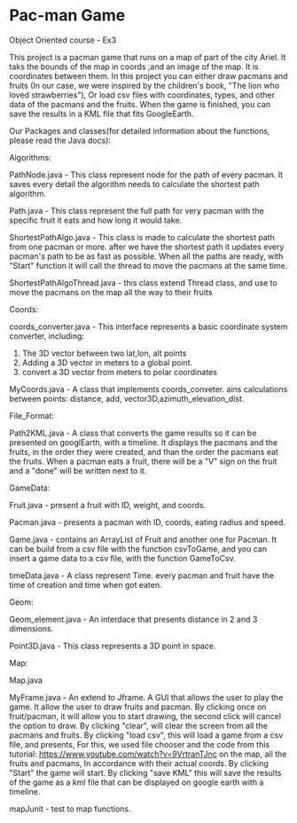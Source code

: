 # Pac-man Game
Object Oriented course  - Ex3

This project is a pacman game that runs on a map of part of the city Ariel.
It taks the bounds of the map in coords ,and an image of the map.
It is coordinates between them.
In this project you can either draw pacmans and fruits 
(In our case, we were inspired by the children's book, "The lion who loved strawberries"),
Or load csv files with coordinates, types, and other data of the pacmans and the fruits.
When the game is finished, you can save the results in a KML file that fits GoogleEarth.

Our Packages and classes(for detailed information about the functions, please read the Java docs):

Algorithms:

PathNode.java - This class represent node for the path of every pacman.
It saves every detail the algorithm needs to calculate the shortest path algorithm.

Path.java - This class represent the full path for very pacman with the specific fruit it eats and how long it would take.

ShortestPathAlgo.java -
This class is made to calculate the shortest path from one pacman or more. 
after we have the shortest path it updates every pacman's path to be as fast as possible.
When all the paths are ready, with "Start" function it will call the thread to move the pacmans at the same time.

ShortestPathAlgoThread.java - this class extend Thread class, and use to move the pacmans on the map all the way to their fruits  

Coords:

coords_converter.java - This interface represents a basic coordinate system converter, including:
 1. The 3D vector between two lat,lon, alt points 
 2. Adding a 3D vector in meters to a global point.
 3. convert a 3D vector from meters to polar coordinates
 
MyCoords.java - A class that implements coords_conveter.
ains calculations between points: 
distance, add, vector3D,azimuth_elevation_dist.

File_Format:

Path2KML.java - A class that converts the game results so it can be presented on googlEarth, with a timeline. It displays the pacmans and the fruits, in the order they were created, and than the order the pacmans eat the fruits. When a pacman eats a fruit, there will be a "V" sign on the fruit and a "done" will be written next to it.

GameData:

Fruit.java - present a fruit with ID, weight, and coords.

Pacman.java - presents a pacman with ID, coords, eating radius and speed.

Game.java - contains an ArrayList of Fruit and another one for Pacman.
It can be build from a csv file with the function csvToGame, and you can insert a game data to a csv file, with the function GameToCsv.

timeData.java - A class represent Time. every pacman and fruit have the time of creation and time when got eaten.

Geom:

Geom_element.java - An interdace that presents distance in 2 and 3 dimensions.

Point3D.java - This class represents a 3D point in space.

Map:

Map.java

MyFrame.java - An extend to Jframe. A GUI that allows the user to play the game.
It allow the user to draw fruits and pacman. By clicking once on fruit/pacman,
it will allow you to start drawing, the second click will cancel the option to draw.
By clicking "clear", will clear the screen from all the pacmans and fruits.
By clicking "load csv", this will load a game from a csv file, and presents,
For this, we used file chooser and the code from this tutorial: https://www.youtube.com/watch?v=9VrtranTJnc
on the map,  all the fruits and pacmans, In accordance with their actual coords. 
By clicking "Start" the game will start. 
By clicking "save KML" this will save the results of the game as a kml file that can be displayed on google earth with a timeline.

mapJunit - test to map functions.
